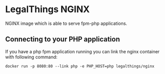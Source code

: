 LegalThings NGINX
================

NGINX image which is able to serve fpm-php applications.


Connecting to your PHP application
-----------------------------------

If you have a php fpm application running you can link the nginx container with following command:

`docker run -p 8080:80 --link php -e PHP_HOST=php legalthings/nginx`
